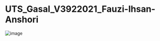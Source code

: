 # UTS_Gasal_V3922021_Fauzi-Ihsan-Anshori

![image](https://github.com/zvsaan/UTS_Gasal_V3922021_Fauzi-Ihsan-Anshori/assets/112597081/5cc802e7-e2e1-4f41-8ac3-394eadb95b63)
